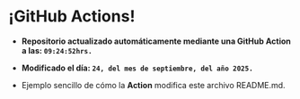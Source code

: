 # ¡GitHub Actions!
* **Repositorio actualizado automáticamente mediante una GitHub Action a las: `09:24:52hrs.`**
* **Modificado el día: `24, del mes de septiembre, del año 2025.`**

* Ejemplo sencillo de cómo la **Action** modifica este archivo README.md.
